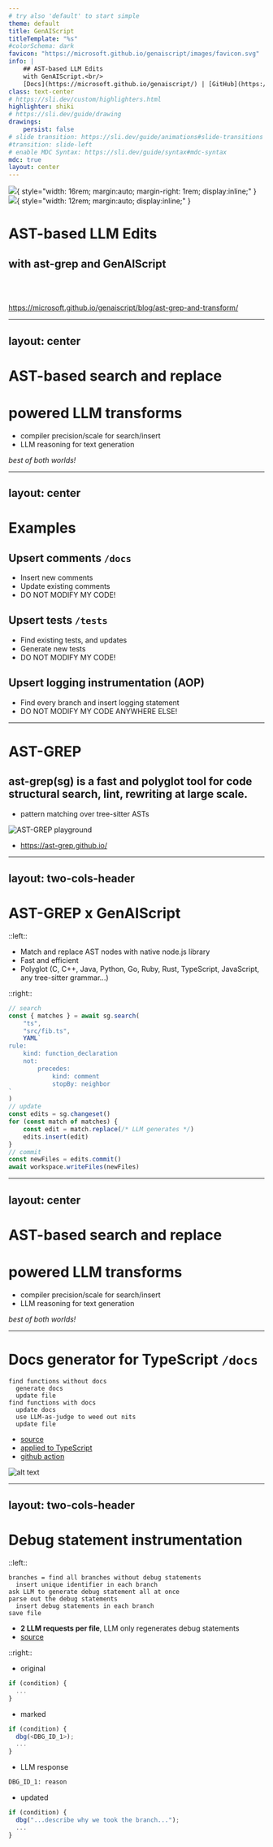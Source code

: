 ```yaml
---
# try also 'default' to start simple
theme: default
title: GenAIScript
titleTemplate: "%s"
#colorSchema: dark
favicon: "https://microsoft.github.io/genaiscript/images/favicon.svg"
info: |
    ## AST-based LLM Edits
    with GenAIScript.<br/>
    [Docs](https://microsoft.github.io/genaiscript/) | [GitHub](https://github.com/microsoft/genaiscript/)
class: text-center
# https://sli.dev/custom/highlighters.html
highlighter: shiki
# https://sli.dev/guide/drawing
drawings:
    persist: false
# slide transition: https://sli.dev/guide/animations#slide-transitions
#transition: slide-left
# enable MDC Syntax: https://sli.dev/guide/syntax#mdc-syntax
mdc: true
layout: center
---
```


![](https://ast-grep.github.io/logo.svg){ style="width: 16rem; margin:auto; margin-right: 1rem; display:inline;" }
![](https://microsoft.github.io/genaiscript/images/favicon.svg){ style="width: 12rem; margin:auto; display:inline;" }

# AST-based LLM Edits

## with ast-grep and GenAIScript

<br/>
<br/>

https://microsoft.github.io/genaiscript/blog/ast-grep-and-transform/

---
layout: center
---

# AST-based search and replace

# powered LLM transforms

- compiler precision/scale for search/insert
- LLM reasoning for text generation

_best of both worlds!_

---
layout: center
---

# Examples

## Upsert comments `/docs`

- Insert new comments
- Update existing comments
- DO NOT MODIFY MY CODE!

## Upsert tests `/tests`

- Find existing tests, and updates
- Generate new tests
- DO NOT MODIFY MY CODE!

## Upsert logging instrumentation (AOP)

- Find every branch and insert logging statement
- DO NOT MODIFY MY CODE ANYWHERE ELSE!

---

# AST-GREP

## ast-grep(sg) is a fast and polyglot tool for code structural search, lint, rewriting at large scale.

- pattern matching over tree-sitter ASTs

![AST-GREP playground](/ast-grep.png)

- https://ast-grep.github.io/

---
layout: two-cols-header
---

# AST-GREP x GenAIScript

::left::

- Match and replace AST nodes with native node.js library
- Fast and efficient
- Polyglot (C, C++, Java, Python, Go, Ruby, Rust, TypeScript, JavaScript, any tree-sitter grammar...)

::right::

```js
// search
const { matches } = await sg.search(
    "ts",
    "src/fib.ts",
    YAML`
rule:
    kind: function_declaration
    not:
        precedes: 
            kind: comment
            stopBy: neighbor
`
)
// update
const edits = sg.changeset()
for (const match of matches) {
    const edit = match.replace(/* LLM generates */)
    edits.insert(edit)
}
// commit
const newFiles = edits.commit()
await workspace.writeFiles(newFiles)
```

---
layout: center
---

# AST-based search and replace

# powered LLM transforms

- compiler precision/scale for search/insert
- LLM reasoning for text generation

_best of both worlds!_

---

# Docs generator for TypeScript `/docs`

```
find functions without docs
  generate docs
  update file
find functions with docs
  update docs
  use LLM-as-judge to weed out nits
  update file
```

- [source](https://github.com/microsoft/genaiscript/blob/main/genaisrc/docs.genai.mts)
- [applied to TypeScript ](https://github.com/pelikhan/TypeScript/commit/0c90af56cd533a545257f332b883597e2c07f1b8)
- [github action](https://github.com/microsoft/genaiscript/blob/dev/.github/workflows/genai-docs.yml)

![alt text](/docs-diff.png)

---
layout: two-cols-header
---

# Debug statement instrumentation

::left::

```
branches = find all branches without debug statements
  insert unique identifier in each branch
ask LLM to generate debug statement all at once
parse out the debug statements
  insert debug statements in each branch
save file
```

- **2 LLM requests per file**, LLM only regenerates debug statements
- [source](https://github.com/microsoft/genaiscript/blob/main/genaisrc/debugify.genai.mts)

::right::

- original

```js
if (condition) {
  ...
}
```

- marked

```js
if (condition) {
  dbg(<DBG_ID_1>);
  ...
}
```

- LLM response

```txt
DBG_ID_1: reason
```

- updated

```js
if (condition) {
  dbg("...describe why we took the branch...");
  ...
}
```
